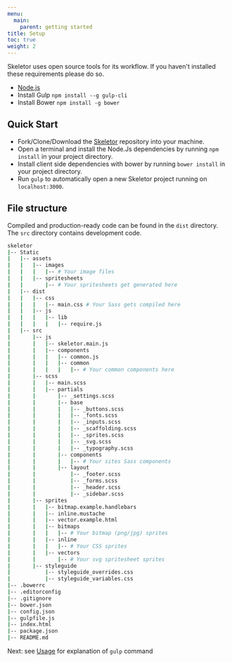 ```yaml
---
menu:
  main:
    parent: getting started
title: Setup
toc: true
weight: 2
---
```


Skeletor uses open source tools for its workflow. If you haven't installed these requirements please do so.

* [Node.js](https://nodejs.org/en/)
* Install Gulp ```npm install --g gulp-cli```
* Install Bower ```npm install -g bower```

## Quick Start

* Fork/Clone/Download the [Skeletor](https://github.com/delphic-digital/Skeletor) repository into your machine.
* Open a terminal and install the Node.Js dependencies by running ```npm install``` in your project directory.
* Install client side dependencies with bower by running ```bower install``` in your project directory.
* Run ```gulp``` to automatically open a new Skeletor project running on ```localhost:3000```.

## File structure

Compiled and production-ready code can be found in the `dist` directory. The `src` directory contains development code.

```bash
skeletor
|-- Static
|   |-- assets
|   |   |-- images
|   |   |   |-- # Your image files
|   |   |-- spritesheets
|   |       |-- # Your spritesheets get generated here
|   |-- dist
|   |   |-- css
|   |   |   |-- main.css # Your Sass gets compiled here
|   |   |-- js
|   |   |   |-- lib
|   |   |   |   |-- require.js
|   |-- src
|       |-- js
|       |   |-- skeletor.main.js
|       |   |-- components
|       |   |   |-- common.js
|       |   |   |-- common
|       |   |   |   |-- # Your common components here
|       |-- scss
|       |   |-- main.scss
|       |   |-- partials
|       |       |-- _settings.scss
|       |       |-- base
|       |       |   |-- _buttons.scss
|       |       |   |-- _fonts.scss
|       |       |   |-- _inputs.scss
|       |       |   |-- _scaffolding.scss
|       |       |   |-- _sprites.scss
|       |       |   |-- _svg.scss
|       |       |   |-- _typography.scss
|       |       |-- components
|       |       |   |-- # Your sites Sass components
|       |       |-- layout
|       |           |-- _footer.scss
|       |           |-- _forms.scss
|       |           |-- _header.scss
|       |           |-- _sidebar.scss
|       |-- sprites
|       |   |-- bitmap.example.handlebars
|       |   |-- inline.mustache
|       |   |-- vector.example.html
|       |   |-- bitmaps
|       |   |   |-- # Your bitmap (png/jpg) sprites
|       |   |-- inline
|       |   |   |-- # Your CSS sprites
|       |   |-- vectors
|       |       |-- # Your svg spritesheet sprites
|       |-- styleguide
|           |-- styleguide_overrides.css
|           |-- styleguide_variables.css
|-- .bowerrc
|-- .editorconfig
|-- .gitignore
|-- bower.json
|-- config.json
|-- gulpfile.js
|-- index.html
|-- package.json
|-- README.md

```

Next: see [Usage](usage) for explanation of `gulp` command